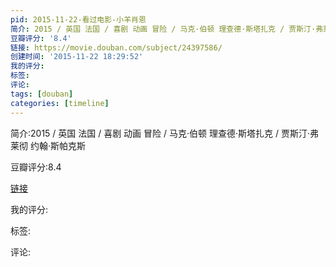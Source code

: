 ```yaml
---
pid: 2015-11-22-看过电影-小羊肖恩
简介: 2015 / 英国 法国 / 喜剧 动画 冒险 / 马克·伯顿 理查德·斯塔扎克 / 贾斯汀·弗莱彻 约翰·斯帕克斯
豆瓣评分: '8.4'
链接: https://movie.douban.com/subject/24397586/
创建时间: '2015-11-22 18:29:52'
我的评分:
标签:
评论:
tags: [douban]
categories: [timeline]
---
```

简介:2015 / 英国 法国 / 喜剧 动画 冒险 / 马克·伯顿 理查德·斯塔扎克 / 贾斯汀·弗莱彻 约翰·斯帕克斯

豆瓣评分:8.4

[链接](https://movie.douban.com/subject/24397586/)

我的评分:

标签:

评论:

